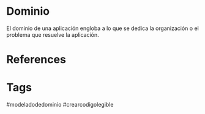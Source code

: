 # Dominio
El dominio de una aplicación engloba a lo que se dedica la organización o el problema que resuelve la aplicación.


# References



# Tags
#modeladodedominio #crearcodigolegible